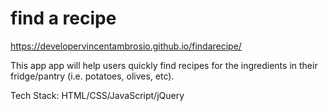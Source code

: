 # find a recipe

https://developervincentambrosio.github.io/findarecipe/



This app app will help users quickly find recipes for the ingredients in their fridge/pantry (i.e. potatoes, olives, etc).

Tech Stack: HTML/CSS/JavaScript/jQuery

